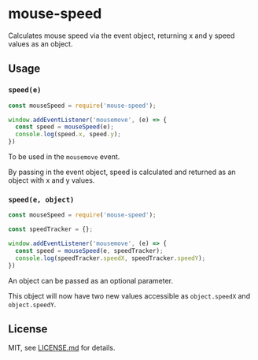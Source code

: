 # mouse-speed

Calculates mouse speed via the event object, returning x and y speed values as an object.

## Usage

### `speed(e)`

```js
const mouseSpeed = require('mouse-speed');

window.addEventListener('mousemove', (e) => {
  const speed = mouseSpeed(e);
  console.log(speed.x, speed.y);
})
```

To be used in the `mousemove` event.

By passing in the event object, speed is calculated and returned as an object with x and y values.

### `speed(e, object)`

```js
const mouseSpeed = require('mouse-speed');

const speedTracker = {};

window.addEventListener('mousemove', (e) => {
  const speed = mouseSpeed(e, speedTracker);
  console.log(speedTracker.speedX, speedTracker.speedY);
})
```

An object can be passed as an optional parameter.

This object will now have two new values accessible as `object.speedX` and `object.speedY`.

## License

MIT, see [LICENSE.md](http://github.com/processprocess/mouse-speed/blob/master/LICENSE.md) for details.